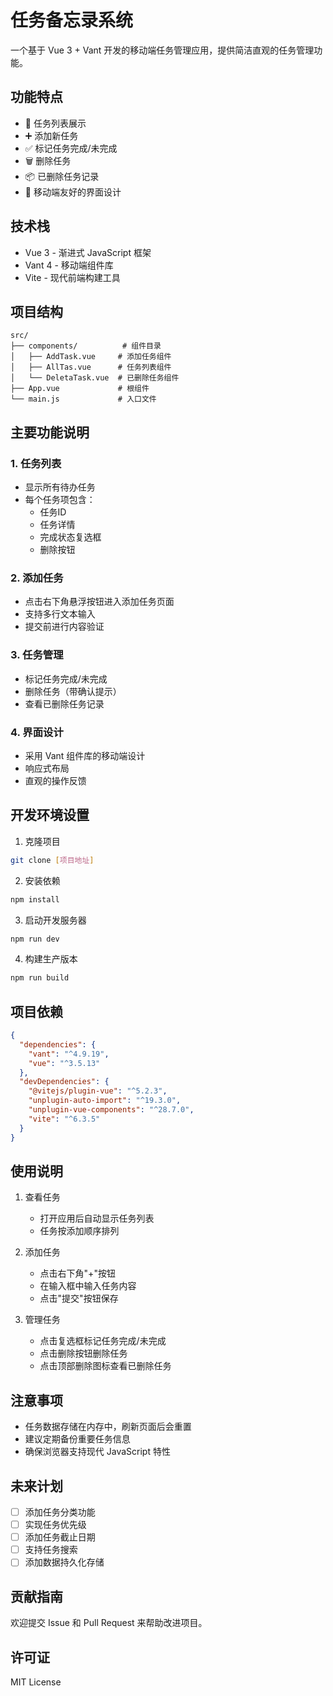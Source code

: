 # 任务备忘录系统

一个基于 Vue 3 + Vant 开发的移动端任务管理应用，提供简洁直观的任务管理功能。

## 功能特点

- 📝 任务列表展示
- ➕ 添加新任务
- ✅ 标记任务完成/未完成
- 🗑️ 删除任务
- 📦 已删除任务记录
- 📱 移动端友好的界面设计

## 技术栈

- Vue 3 - 渐进式 JavaScript 框架
- Vant 4 - 移动端组件库
- Vite - 现代前端构建工具

## 项目结构

```
src/
├── components/          # 组件目录
│   ├── AddTask.vue     # 添加任务组件
│   ├── AllTas.vue      # 任务列表组件
│   └── DeletaTask.vue  # 已删除任务组件
├── App.vue             # 根组件
└── main.js             # 入口文件
```

## 主要功能说明

### 1. 任务列表
- 显示所有待办任务
- 每个任务项包含：
  - 任务ID
  - 任务详情
  - 完成状态复选框
  - 删除按钮

### 2. 添加任务
- 点击右下角悬浮按钮进入添加任务页面
- 支持多行文本输入
- 提交前进行内容验证

### 3. 任务管理
- 标记任务完成/未完成
- 删除任务（带确认提示）
- 查看已删除任务记录

### 4. 界面设计
- 采用 Vant 组件库的移动端设计
- 响应式布局
- 直观的操作反馈

## 开发环境设置

1. 克隆项目
```bash
git clone [项目地址]
```

2. 安装依赖
```bash
npm install
```

3. 启动开发服务器
```bash
npm run dev
```

4. 构建生产版本
```bash
npm run build
```

## 项目依赖

```json
{
  "dependencies": {
    "vant": "^4.9.19",
    "vue": "^3.5.13"
  },
  "devDependencies": {
    "@vitejs/plugin-vue": "^5.2.3",
    "unplugin-auto-import": "^19.3.0",
    "unplugin-vue-components": "^28.7.0",
    "vite": "^6.3.5"
  }
}
```

## 使用说明

1. 查看任务
   - 打开应用后自动显示任务列表
   - 任务按添加顺序排列

2. 添加任务
   - 点击右下角"+"按钮
   - 在输入框中输入任务内容
   - 点击"提交"按钮保存

3. 管理任务
   - 点击复选框标记任务完成/未完成
   - 点击删除按钮删除任务
   - 点击顶部删除图标查看已删除任务

## 注意事项

- 任务数据存储在内存中，刷新页面后会重置
- 建议定期备份重要任务信息
- 确保浏览器支持现代 JavaScript 特性

## 未来计划

- [ ] 添加任务分类功能
- [ ] 实现任务优先级
- [ ] 添加任务截止日期
- [ ] 支持任务搜索
- [ ] 添加数据持久化存储

## 贡献指南

欢迎提交 Issue 和 Pull Request 来帮助改进项目。

## 许可证

MIT License
